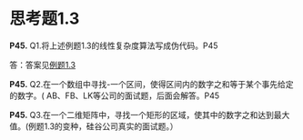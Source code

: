 

# 思考题1.3

**P45.** Q1.将上述例题1.3的线性复杂度算法写成伪代码。P45

答：答案见[例题1.3](./0.summary.md#例题13)

**P45.** Q2.在一个数组中寻找-一个区间，使得区间内的数字之和等于某个事先给定的数字。( AB、FB、LK等公司的面试题，后面会解答。P45


**P45.** Q3.在一个二维矩阵中，寻找一个矩形的区域，使其中的数字之和达到最大值。(例题1.3的变种，硅谷公司真实的面试题。） 


